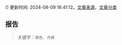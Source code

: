 :alarm_clock: 更新时间: 2024-08-09 18:41:12。[文章来源](/README.md)、[文章分类](/TAGS.md)

## 报告


> 关键字：`报告`、`月报`




